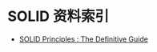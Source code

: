 # SOLID 资料索引

- [SOLID Principles : The Definitive Guide](https://android.jlelse.eu/solid-principles-the-definitive-guide-75e30a284dea#.8eoo6lkrl)